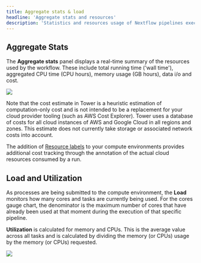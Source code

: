 ```yaml
---
title: Aggregate stats & load
headline: 'Aggregate stats and resources'
description: 'Statistics and resources usage of Nextflow pipelines executed through Tower.'
---
```


## Aggregate Stats

The **Aggregate stats** panel displays a real-time summary of the resources used by the workflow. These include total running time ('wall time'), aggregated CPU time (CPU hours), memory usage (GB hours), data i/o and cost.

![](_images/monitoring_aggregate_stats.png)

Note that the cost estimate in Tower is a heuristic estimation of computation-only cost and is not intended to be a replacement for your cloud provider tooling (such as AWS Cost Explorer). Tower uses a database of costs for all cloud instances of AWS and Google Cloud in all regions and zones. This estimate does not currently take storage or associated network costs into account.

The addition of [Resource labels](../resource-labels/overview.md) to your compute environments provides additional cost tracking through the annotation of the actual cloud resources consumed by a run. 

## Load and Utilization

As processes are being submitted to the compute environment, the **Load** monitors how many cores and tasks are currently being used. For the cores gauge chart, the denominator is the maximum number of cores that have already been used at that moment during the execution of that specific pipeline.

**Utilization** is calculated for memory and CPUs. This is the average value across all tasks and is calculated by dividing the memory (or CPUs) usage by the memory (or CPUs) requested.

![](_images/monitoring_load.png)

